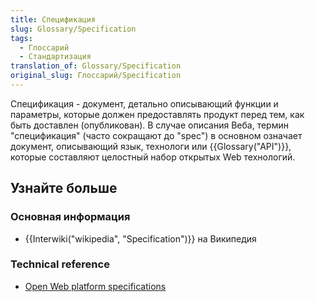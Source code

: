```yaml
---
title: Спецификация
slug: Glossary/Specification
tags:
  - Глоссарий
  - Стандартизация
translation_of: Glossary/Specification
original_slug: Глоссарий/Specification
---
```

Спецификация - документ, детально описывающий функции и параметры, которые должен предоставлять продукт перед тем, как быть доставлен (опубликован). В случае описания Веба, термин "спецификация" (часто сокращают до "spec") в основном означает документ, описывающий язык, технологи или {{Glossary("API")}}, которые составляют целостный набор открытых Web технологий.

## Узнайте больше

### Основная информация

- {{Interwiki("wikipedia", "Specification")}} на Википедия

### Technical reference

- [Open Web platform specifications](/ru/docs/Web/Specification_list)
